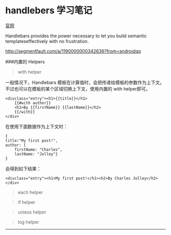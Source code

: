 # handlebers 学习笔记

[官网](http://handlebarsjs.com/)


Handlebars provides the power necessary to let you build semantic templateseffectively with no frustration.


http://segmentfault.com/a/1190000000342636?from=androidqq

###内置的 Helpers

>with helper

一般情况下，Handlebars 模板在计算值时，会把传递给模板的参数作为上下文。
不过也可以在模板的某个区域切换上下文，使用内置的 with helper即可。


	<divclass="entry"><h1>{{title}}</h1>
  		{{#with author}}
  		<h2>By {{firstName}} {{lastName}}</h2>
  		{{/with}}
	</div>


在使用下面数据作为上下文时：

	{
  	title:"My first post!",
  	author: {
    	firstName: "Charles",
    	lastName: "Jolley"}
	}
会得到如下结果：

	<divclass="entry"><h1>My first post!</h1><h2>By Charles Jolley</h2></div>
>each helper


>if helper

>unless helper

>log helper

-----


